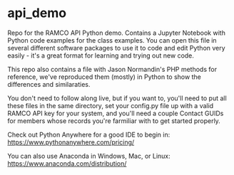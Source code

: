 # api_demo
Repo for the RAMCO API Python demo. Contains a Jupyter Notebook with Python code examples for the class examples. You can open this file in several different software packages to use it to code and edit Python very easily - it's a great format for learning and trying out new code. 

This repo also contains a file with Jason Normandin's PHP methods for reference, we've reproduced them (mostly) in Python to show the differences and similaraties. 

You don't need to follow along live, but if you want to, you'll need to put all these files in the same directory, set your config.py file up with a valid RAMCO API key for your system, and you'll need a couple Contact GUIDs for members whose records you're farmiliar with to get started properly. 

Check out Python Anywhere for a good IDE to begin in:
https://www.pythonanywhere.com/pricing/ 

You can also use Anaconda in Windows, Mac, or Linux:
https://www.anaconda.com/distribution/ 
